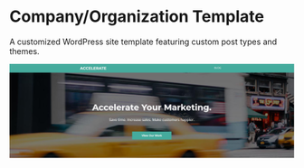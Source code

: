 # Company/Organization Template

A customized WordPress site template featuring custom post types and themes.

![wpaccel][logo]

[logo]:https://github.com/pkcnj/portfolio-site/blob/936fb0f8b84086d11fdf04f9c9738d61acdb1c72/public/assets/accel-home.JPG

